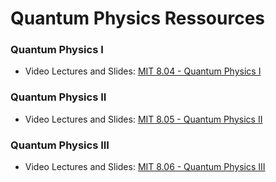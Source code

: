 # Quantum Physics Ressources

### Quantum Physics I

- Video Lectures and Slides: [MIT 8.04 - Quantum Physics I](https://ocw.mit.edu/courses/physics/8-04-quantum-physics-i-spring-2016/index.htm)

### Quantum Physics II

- Video Lectures and Slides: [MIT 8.05 - Quantum Physics II](https://ocw.mit.edu/courses/civil-and-environmental-engineering/1-258j-public-transportation-systems-spring-2017/index.htm)

### Quantum Physics III

- Video Lectures and Slides: [MIT 8.06 - Quantum Physics III](https://ocw.mit.edu/courses/physics/8-06-quantum-physics-iii-spring-2018/index.htm)

